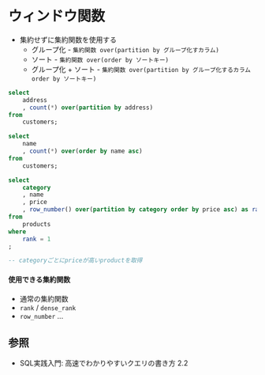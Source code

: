 # ウィンドウ関数
- 集約せずに集約関数を使用する
  - グループ化 - `集約関数 over(partition by グループ化すカラム)`
  - ソート - `集約関数 over(order by ソートキー)`
  - グループ化 + ソート - `集約関数 over(partition by グループ化するカラム order by ソートキー)`

```sql
select
    address
    , count(*) over(partition by address)
from
    customers;

select
    name
    , count(*) over(order by name asc)
from
    customers;
```

```sql
select
    category
    , name
    , price
    , row_number() over(partition by category order by price asc) as rank
from
    products
where
    rank = 1
;

-- categoryごとにpriceが高いproductを取得
```

#### 使用できる集約関数
- 通常の集約関数
- `rank` / `dense_rank`
- `row_number` ...

## 参照
- SQL実践入門: 高速でわかりやすいクエリの書き方 2.2
